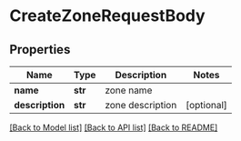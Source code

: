 # CreateZoneRequestBody

## Properties
Name | Type | Description | Notes
------------ | ------------- | ------------- | -------------
**name** | **str** | zone name | 
**description** | **str** | zone description | [optional] 

[[Back to Model list]](../README.md#documentation-for-models) [[Back to API list]](../README.md#documentation-for-api-endpoints) [[Back to README]](../README.md)

